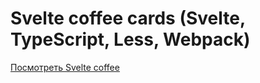 # Svelte coffee cards (Svelte, TypeScript, Less, Webpack)

[Посмотреть Svelte coffee](https://master--meek-puppy-12a5b8.netlify.app/)